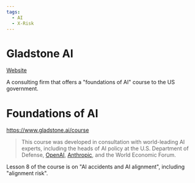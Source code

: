 ```yaml
---
tags:
  - AI
  - X-Risk
---
```

# Gladstone AI

[Website](https://www.gladstone.ai/)

A consulting firm that offers a "foundations of AI" course to the US government.

# Foundations of AI

https://www.gladstone.ai/course

>This course was developed in consultation with world-leading AI experts, including the heads of AI policy at the U.S. Department of Defense, [OpenAI](https://openai.com/), [Anthropic](https://www.anthropic.com/), and the World Economic Forum.

Lesson 8 of the course is on "AI accidents and AI alignment", including "alignment risk".